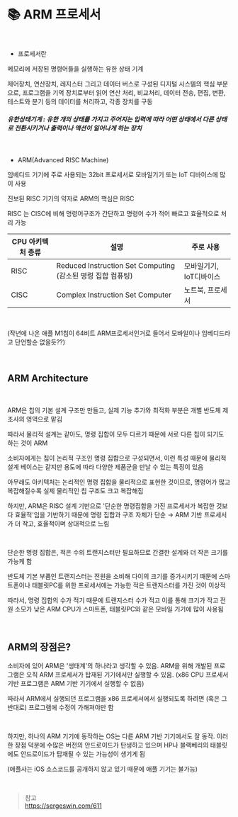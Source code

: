 # 📚 ARM 프로세서

<br>

- 프로세서란

메모리에 저장된 명령어들을 실행하는 유한 상태 기계

제어장치, 연산장치, 레지스터 그리고 데이터 버스로 구성된 디지털 시스템의 핵심 부분으로, 프로그램을 기억 장치로부터 읽어 연산 처리, 비교처리, 데이터 전송, 편집, 변환, 테스트와 분기 등의 데이터를 처리하고, 각종 장치를 구동

##### 유한상태기계 : 유한 개의 상태를 가지고 주어지는 입력에 따라 어떤 상태에서 다른 상태로 전환시키거나 출력이나 액션이 일어나게 하는 장치

<br>

- ARM(Advanced RISC Machine)

임베디드 기기에 주로 사용되는 32bit 프로세서로 모바일기기 또는 IoT 디바이스에 많이 사용

진보된 RISC 기기의 약자로 ARM의 핵심은 RISC

RISC 는 CISC에 비해 명령어구조가 간단하고 명령어 수가 적어 빠르고 효율적으로 처리 가능

| CPU 아키텍처 종류 | 설명                                                        | 주로 사용               |
| ----------------- | ----------------------------------------------------------- | ----------------------- |
| RISC              | Reduced Instruction Set Computing (감소된 명령 집합 컴퓨팅) | 모바일기기, IoT디바이스 |
| CISC              | Complex Instruction Set Computer                            | 노트북, 프로세서        |

<br>

(작년에 나온 애플 M1칩이 64비트 ARM프로세서인거로 들어서 모바일이나 임베디드라고 단언할순 없을듯??)

<br>

## ARM Architecture

<br>

ARM은 칩의 기본 설계 구조만 만들고, 실제 기능 추가와 최적화 부분은 개별 반도체 제조사의 영역으로 맡김

따라서 물리적 설계는 같아도, 명령 집합이 모두 다르기 때문에 서로 다른 칩이 되기도 하는 것이 ARM

소비자에게는 칩이 논리적 구조인 명령 집합으로 구성되면서, 이런 특성 때문에 물리적 설계 베이스는 같지만 용도에 따라 다양한 제품군을 만날 수 있는 특징이 있음

아무래도 아키텍처는 논리적인 명령 집합을 물리적으로 표현한 것이므로, 명령어가 많고 복잡해질수록 실제 물리적인 칩 구조도 크고 복잡해짐

하지만, ARM은 RISC 설계 기반으로 '단순한 명령집합을 가진 프로세서가 복잡한 것보다 효율적'임을 기반하기 때문에 명령 집합과 구조 자체가 단순 &rarr; ARM 기반 프로세서가 더 작고, 효율적이며 상대적으로 느림

<br>

단순한 명령 집합은, 적은 수의 트랜지스터만 필요하므로 간결한 설계와 더 작은 크기를 가능케 함

반도체 기본 부품인 트랜지스터는 전원을 소비해 다이의 크기를 증가시키기 때문에 스마트폰이나 태블릿PC를 위한 프로세서에는 가능한 적은 트랜지스터를 가진 것이 이상적

따라서, 명령 집합의 수가 적기 때문에 트랜지스터 수가 적고 이를 통해 크기가 작고 전원 소모가 낮은 ARM CPU가 스마트폰, 태블릿PC와 같은 모바일 기기에 많이 사용됨

<br>

## ARM의 장점은?

소비자에 있어 ARM은 '생태계'의 하나라고 생각할 수 있음. ARM을 위해 개발된 프로그램은 오직 ARM 프로세서가 탑재된 기기에서만 실행할 수 있음. (x86 CPU 프로세서 기반 프로그램은 ARM 기반 기기에서 실행할 수 없음)

따라서 ARM에서 실행되던 프로그램을 x86 프로세서에서 실행되도록 하려면 (혹은 그 반대로) 프로그램에 수정이 가해져야만 함

 <br>

하지만, 하나의 ARM 기기에 동작하는 OS는 다른 ARM 기반 기기에서도 잘 동작. 이러한 장점 덕분에 수많은 버전의 안드로이드가 탄생하고 있으며 HP나 블랙베리의 태블릿에도 안드로이드가 탑재될 수 있는 가능성이 생기게 됨

(애플사는 iOS 소스코드를 공개하지 않고 있기 때문에 애플 기기는 불가능)

<br>

> 참고  
> https://sergeswin.com/611
